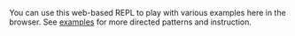 You can use this web-based REPL to play with various examples here in the browser. See [examples](/examples) for more directed patterns and instruction.
